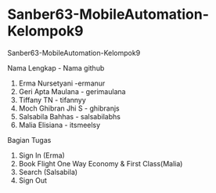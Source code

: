# Sanber63-MobileAutomation-Kelompok9
Sanber63-MobileAutomation-Kelompok9

Nama Lengkap - Nama github

1. Erma Nursetyani -ermanur
2. Geri Apta Maulana - gerimaulana
3. Tiffany TN - tifannyy
4. Moch Ghibran Jhi S - ghibranjs
5. Salsabila Bahhas - salsabilabhs
6. Malia Elisiana - itsmeelsy

Bagian Tugas

1. Sign In (Erma)
2. Book Flight One Way Economy & First Class(Malia) 
3. Search (Salsabila)
4. Sign Out
